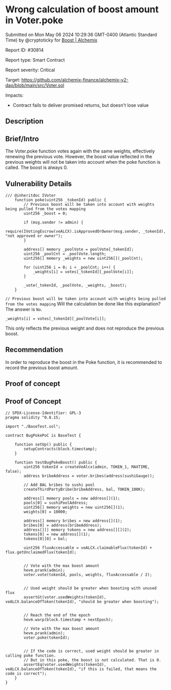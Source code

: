 
# Wrong calculation of boost amount in Voter.poke

Submitted on Mon May 06 2024 10:29:36 GMT-0400 (Atlantic Standard Time) by @cryptoticky for [Boost | Alchemix](https://immunefi.com/bounty/alchemix-boost/)

Report ID: #30814

Report type: Smart Contract

Report severity: Critical

Target: https://github.com/alchemix-finance/alchemix-v2-dao/blob/main/src/Voter.sol

Impacts:
- Contract fails to deliver promised returns, but doesn't lose value

## Description
## Brief/Intro
The Voter.poke function votes again with the same weights, effectively renewing the previous vote. 
However, the boost value reflected in the previous weights will not be taken into account when the poke function is called.
The boost is always 0.

## Vulnerability Details
```
/// @inheritdoc IVoter
    function poke(uint256 _tokenId) public {
        // Previous boost will be taken into account with weights being pulled from the votes mapping
        uint256 _boost = 0;

        if (msg.sender != admin) {
            require(IVotingEscrow(veALCX).isApprovedOrOwner(msg.sender, _tokenId), "not approved or owner");
        }

        address[] memory _poolVote = poolVote[_tokenId];
        uint256 _poolCnt = _poolVote.length;
        uint256[] memory _weights = new uint256[](_poolCnt);

        for (uint256 i = 0; i < _poolCnt; i++) {
            _weights[i] = votes[_tokenId][_poolVote[i]];
        }

        _vote(_tokenId, _poolVote, _weights, _boost);
    }
```
`// Previous boost will be taken into account with weights being pulled from the votes mapping`
Will the calculation be done like this explanation?
The answer is `No`.

```
_weights[i] = votes[_tokenId][_poolVote[i]];
```
This only reflects the previous weight and does not reproduce the previous boost.

## Recommendation
In order to reproduce the boost in the Poke function, it is recommended to record the previous boost amount.
        
## Proof of concept
## Proof of Concept

```
// SPDX-License-Identifier: GPL-3
pragma solidity ^0.8.15;

import "./BaseTest.sol";

contract BugPokePoC is BaseTest {

    function setUp() public {
        setupContracts(block.timestamp);
    }

    function testBugPokeBoost() public {
        uint256 tokenId = createVeAlcx(admin, TOKEN_1, MAXTIME, false);
        address bribeAddress = voter.bribes(address(sushiGauge));

        // Add BAL bribes to sushi pool
        createThirdPartyBribe(bribeAddress, bal, TOKEN_100K);

        address[] memory pools = new address[](1);
        pools[0] = sushiPoolAddress;
        uint256[] memory weights = new uint256[](1);
        weights[0] = 10000;

        address[] memory bribes = new address[](1);
        bribes[0] = address(bribeAddress);
        address[][] memory tokens = new address[][](2);
        tokens[0] = new address[](1);
        tokens[0][0] = bal;

        uint256 fluxAccessable = veALCX.claimableFlux(tokenId) + flux.getUnclaimedFlux(tokenId);


        // Vote with the max boost amount
        hevm.prank(admin);
        voter.vote(tokenId, pools, weights, fluxAccessable / 2);


        // Used weight should be greater when boosting with unused flux
        assertGt(voter.usedWeights(tokenId), veALCX.balanceOfToken(tokenId), "should be greater when boosting");


        // Reach the end of the epoch
        hevm.warp(block.timestamp + nextEpoch);

        // Vote with the max boost amount
        hevm.prank(admin);
        voter.poke(tokenId);


        // If the code is correct, used weight should be greater in calling poke function.
        // But in this poke, the boost is not calculated. That is 0.
        assertEq(voter.usedWeights(tokenId), veALCX.balanceOfToken(tokenId), "if this is failed, that means the code is correct");
    }
}
```